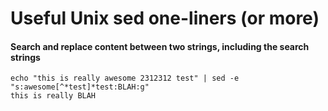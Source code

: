 # Useful Unix sed one-liners (or more)

#### Search and replace content between two strings, including the search strings

```
echo "this is really awesome 2312312 test" | sed -e "s:awesome[^*test]*test:BLAH:g"
this is really BLAH
```
